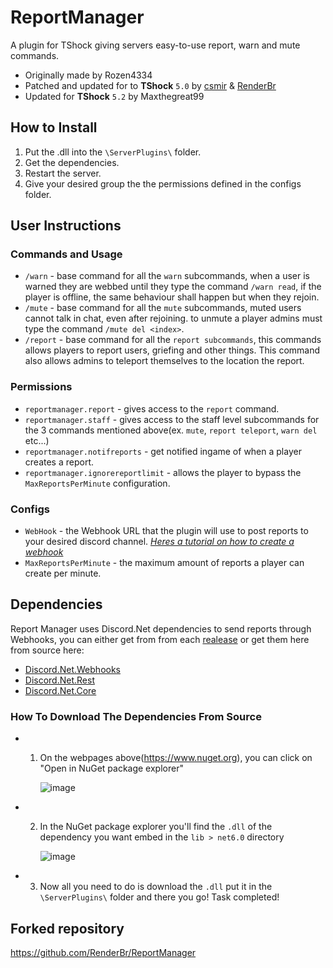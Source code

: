 # ReportManager
A plugin for TShock giving servers easy-to-use report, warn and mute commands.

- Originally made by Rozen4334
- Patched and updated for to **TShock** `5.0` by [csmir](https://github.com/csmir) & [RenderBr](https://github.com/RenderBr)
- Updated for **TShock** `5.2` by Maxthegreat99

## How to Install
1. Put the .dll into the `\ServerPlugins\` folder.
2. Get the dependencies.
3. Restart the server.
4. Give your desired group the the permissions defined in the configs folder.

## User Instructions
### Commands and Usage
- `/warn` - base command for all the `warn` subcommands, when a user is warned they are webbed until they type the command `/warn read`, if the player is offline, the same behaviour shall happen but when they rejoin.
- `/mute` - base command for all the `mute` subcommands, muted users cannot talk in chat, even after rejoining. to unmute a player admins must type the command `/mute del <index>`.
- `/report` - base command for all the `report subcommands`, this commands allows players to report users, griefing and other things. This command also allows admins to teleport themselves to the location the report.
### Permissions
- `reportmanager.report` - gives access to the `report` command.
- `reportmanager.staff` - gives access to the staff level subcommands for the 3 commands mentioned above(ex. `mute`, `report teleport`, `warn del` etc...)
- `reportmanager.notifreports` - get notified ingame of when a player creates a report.
- `reportmanager.ignorereportlimit` - allows the player to bypass the `MaxReportsPerMinute` configuration.
### Configs
- `WebHook` - the Webhook URL that the plugin will use to post reports to your desired discord channel. [*Heres a tutorial on how to create a webhook*](https://support.discord.com/hc/en-us/articles/228383668-Intro-to-Webhooks)
- `MaxReportsPerMinute` - the maximum amount of reports a player can create per minute.

## Dependencies
Report Manager uses Discord.Net dependencies to send reports through Webhooks, you can either get from from each [realease](github.com/Maxthegreat99/ReportManager/releases) or get them here from source here:
- [Discord.Net.Webhooks](https://www.nuget.org/packages/Discord.Net.Webhook/#versions-body-tab)
- [Discord.Net.Rest](https://www.nuget.org/packages/Discord.Net.Rest/)
- [Discord.Net.Core](https://www.nuget.org/packages/Discord.Net.Core/)
### How To Download The Dependencies From Source
- 1. On the webpages above(https://www.nuget.org), you can click on "Open in NuGet package explorer"
     
     ![image](https://github.com/Maxthegreat99/ReportManager/assets/100855415/813b74db-ff84-4936-b6a6-5a79d426113a)
     
- 2. In the NuGet package explorer you'll find the `.dll` of the dependency you want embed in the `lib > net6.0` directory
     
     ![image](https://github.com/Maxthegreat99/ReportManager/assets/100855415/8930e196-b304-4d11-b43c-5d5b2a77f62a)
     
- 3. Now all you need to do is download the `.dll` put it in the `\ServerPlugins\` folder and there you go! Task completed!


## Forked repository
https://github.com/RenderBr/ReportManager
